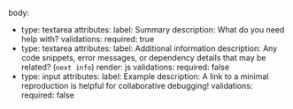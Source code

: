 body:
- type: textarea
  attributes:
  label: Summary
  description: What do you need help with?
  validations:
  required: true
- type: textarea
  attributes:
  label: Additional information
  description: Any code snippets, error messages, or dependency details that may be related? (`next info`)
  render: js
  validations:
  required: false
- type: input
  attributes:
  label: Example
  description: A link to a minimal reproduction is helpful for collaborative debugging!
  validations:
  required: false
